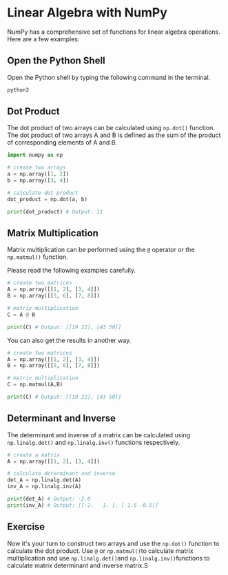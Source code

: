 # Linear Algebra with NumPy

NumPy has a comprehensive set of functions for linear algebra operations. Here are a few examples:

## Open the Python Shell

Open the Python shell by typing the following command in the terminal.

```bash
python3
```

## Dot Product

The dot product of two arrays can be calculated using `np.dot()` function. The dot product of two arrays A and B is defined as the sum of the product of corresponding elements of A and B.

```python
import numpy as np

# create two arrays
a = np.array([1, 2])
b = np.array([3, 4])

# calculate dot product
dot_product = np.dot(a, b)

print(dot_product) # Output: 11
```

## Matrix Multiplication

Matrix multiplication can be performed using the `@` operator or the `np.matmul()` function.

Please read the following examples carefully.

```python
# create two matrices
A = np.array([[1, 2], [3, 4]])
B = np.array([[5, 6], [7, 8]])

# matrix multiplication
C = A @ B

print(C) # Output: [[19 22], [43 50]]
```

You can also get the results in another way.

```python
# create two matrices
A = np.array([[1, 2], [3, 4]])
B = np.array([[5, 6], [7, 8]])

# matrix multiplication
C = np.matmul(A,B)

print(C) # Output: [[19 22], [43 50]]
```

## Determinant and Inverse

The determinant and inverse of a matrix can be calculated using `np.linalg.det()` and `np.linalg.inv()` functions respectively.

```python
# create a matrix
A = np.array([[1, 2], [3, 4]])

# calculate determinant and inverse
det_A = np.linalg.det(A)
inv_A = np.linalg.inv(A)

print(det_A) # Output: -2.0
print(inv_A) # Output: [[-2.   1. ], [ 1.5 -0.5]]
```

## Exercise

Now it's your turn to construct two arrays and use the `np.dot()` function to calculate the dot product. Use `@` or `np.matmul()`to calculate matrix multiplication and use `np.linalg.det()`and `np.linalg.inv()`functions to calculate matrix determinant and inverse matrix.S
